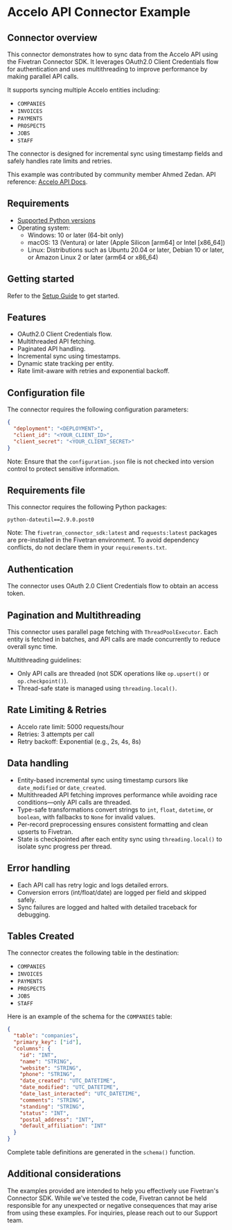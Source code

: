 # Accelo API Connector Example

## Connector overview
This connector demonstrates how to sync data from the Accelo API using the Fivetran Connector SDK. It leverages OAuth2.0 Client Credentials flow for authentication and uses multithreading to improve performance by making parallel API calls.

It supports syncing multiple Accelo entities including:
- `COMPANIES`
- `INVOICES`
- `PAYMENTS`
- `PROSPECTS`
- `JOBS`
- `STAFF`

The connector is designed for incremental sync using timestamp fields and safely handles rate limits and retries.

This example was contributed by community member Ahmed Zedan.
API reference: [Accelo API Docs](https://api.accelo.com/docs/#introduction).


## Requirements
- [Supported Python versions](https://github.com/fivetran/fivetran_connector_sdk/blob/main/README.md#requirements)   
- Operating system:
  - Windows: 10 or later (64-bit only)
  - macOS: 13 (Ventura) or later (Apple Silicon [arm64] or Intel [x86_64])
  - Linux: Distributions such as Ubuntu 20.04 or later, Debian 10 or later, or Amazon Linux 2 or later (arm64 or x86_64)


## Getting started
Refer to the [Setup Guide](https://fivetran.com/docs/connectors/connector-sdk/setup-guide) to get started.


## Features
- OAuth2.0 Client Credentials flow.
- Multithreaded API fetching.
- Paginated API handling.
- Incremental sync using timestamps.
- Dynamic state tracking per entity.
- Rate limit-aware with retries and exponential backoff.


## Configuration file
The connector requires the following configuration parameters:

```json
{
  "deployment": "<DEPLOYMENT>",
  "client_id": "<YOUR_CLIENT_ID>",
  "client_secret": "<YOUR_CLIENT_SECRET>"
}
```

Note: Ensure that the `configuration.json` file is not checked into version control to protect sensitive information.


## Requirements file
This connector requires the following Python packages:

```
python-dateutil==2.9.0.post0
```

Note: The `fivetran_connector_sdk:latest` and `requests:latest` packages are pre-installed in the Fivetran environment. To avoid dependency conflicts, do not declare them in your `requirements.txt`.


## Authentication
The connector uses OAuth 2.0 Client Credentials flow to obtain an access token.


## Pagination and Multithreading
This connector uses parallel page fetching with `ThreadPoolExecutor`. Each entity is fetched in batches, and API calls are made concurrently to reduce overall sync time.

Multithreading guidelines:
- Only API calls are threaded (not SDK operations like `op.upsert()` or `op.checkpoint()`).
- Thread-safe state is managed using `threading.local()`.

## Rate Limiting & Retries
- Accelo rate limit: 5000 requests/hour
- Retries: 3 attempts per call
- Retry backoff: Exponential (e.g., 2s, 4s, 8s)


## Data handling
- Entity-based incremental sync using timestamp cursors like `date_modified` or `date_created`.
- Multithreaded API fetching improves performance while avoiding race conditions—only API calls are threaded.
- Type-safe transformations convert strings to `int`, `float`, `datetime`, or `boolean`, with fallbacks to `None` for invalid values.
- Per-record preprocessing ensures consistent formatting and clean upserts to Fivetran.
- State is checkpointed after each entity sync using `threading.local()` to isolate sync progress per thread.


## Error handling
- Each API call has retry logic and logs detailed errors.
- Conversion errors (int/float/date) are logged per field and skipped safely.
- Sync failures are logged and halted with detailed traceback for debugging.


## Tables Created
The connector creates the following table in the destination:
- `COMPANIES`
- `INVOICES`
- `PAYMENTS`
- `PROSPECTS`
- `JOBS`
- `STAFF`

Here is an example of the schema for the `COMPANIES` table:

```json
{
  "table": "companies",
  "primary_key": ["id"],
  "columns": {
    "id": "INT",
    "name": "STRING",
    "website": "STRING",
    "phone": "STRING",
    "date_created": "UTC_DATETIME",
    "date_modified": "UTC_DATETIME",
    "date_last_interacted": "UTC_DATETIME",
    "comments": "STRING",
    "standing": "STRING",
    "status": "INT",
    "postal_address": "INT",
    "default_affiliation": "INT"
  }
}
```
Complete table definitions are generated in the `schema()` function.


## Additional considerations
The examples provided are intended to help you effectively use Fivetran's Connector SDK. While we've tested the code, Fivetran cannot be held responsible for any unexpected or negative consequences that may arise from using these examples. For inquiries, please reach out to our Support team.